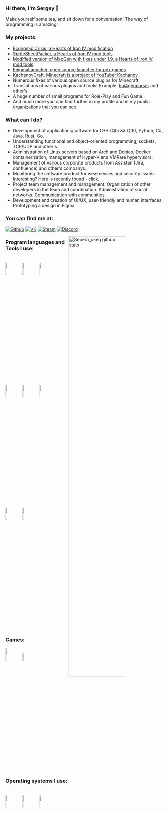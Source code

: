 ### Hi there, I'm Sergey 👋

Make yourself some tea, and sit down for a conversation! The way of programming is amazing!

### My projects:

* [Economic Crisis, a Hearts of Iron IV modification](https://steamcommunity.com/sharedfiles/filedetails/?id=2000532465)
* [SpriteSheetPacker, a Hearts of Iron IV mod tools](https://github.com/Sepera-okeq/SpriteSheetPacker)
* [Modified version of MapGen with fixes under 1.9, a Hearts of Iron IV mod tools](https://vk.com/enigmalauncher)
* [EnigmaLauncher, open source launcher for pdx games](https://vk.com/enigmalauncher)
* [KachanovCraft, Minecraft is a project of YouTuber Kachanov](https://kachanovcraft.com)
* Numerous fixes of various open source plugins for Minecraft.
* Translations of various plugins and tools! Example: [hoi4geoparser](https://github.com/Sepera-okeq/hoi4geoparser) and other's.
* A huge number of small programs for Role-Play and Fun Game..
* And much more you can find further in my profile and in my public organizations that you can see.

### What can I do?

* Development of applications/software for C++ (Qt5 && Qt6), Python, C#, Java, Rust, Go.
* Understanding functional and object-oriented programming, sockets, TCP/UDP and other's.
* Administration of Linux servers based on Arch and Debian, Docker containerization, management of Hyper-V and VMRare hypervisors.
* Management of various corporate products from Assistan (Jira, confluence) and other's companys.
* Monitoring the software product for weaknesses and security issues.  Interesting? Here is recently found - [click](https://vk.com/wall-124436657_58187).
* Project team management and management. Organization of other developers in the team and coordination. Administration of social networks. Communication with communities.
* Development and creation of UI/UX, user-friendly and human interfaces. Prototyping a design in Figma.

### **You can find me at:**
 [![Github](https://img.shields.io/badge/-Github-000?style=flat&logo=Github&logoColor=white)](https://github.com/sepera-okeq)
 [![VK](https://img.shields.io/badge/-Steam-000?style=flat&logo=VK&logoColor=white)](https://vk.com/sepera_okeq)
 [![Steam](https://img.shields.io/badge/-VK-000?style=flat&logo=Steam&logoColor=white)](https://steamcommunity.com/id/sepera_okeq/) 
 [![Discord](https://img.shields.io/badge/-Discord-000?style=flat&logo=Discord&logoColor=white)](https://discord.gg/jjbue3F)


<p>

  <img width="60%" align="right" alt="Sepera_okeq github stats" src="https://github-readme-stats.vercel.app/api?username=Sepera-okeq&count_private=true&hide=cpp,javascript,python&show_icons=true&hide_border=true&line_height=27&theme=dark&show_owner=true&include_all_commits=true" />

### Program languages and Tools I use:<br><br>
  <code><img width="10%" src="https://www.vectorlogo.zone/logos/qtio/qtio-ar21.svg"></code>
  <code><img width="10%" src="https://www.vectorlogo.zone/logos/java/java-horizontal.svg"></code>
  <code><img width="10%" src="https://www.vectorlogo.zone/logos/github/github-ar21.svg"></code>
  <br/>
  <code><img width="10%" src="https://www.vectorlogo.zone/logos/git-scm/git-scm-ar21.svg"></code>
  <code><img width="10%" src="https://www.vectorlogo.zone/logos/python/python-ar21.svg"></code>
  <code><img width="10%" src="https://www.vectorlogo.zone/logos/nodejs/nodejs-horizontal.svg"></code>
  <br/>
  <code><img width="10%" src="https://www.vectorlogo.zone/logos/gitlab/gitlab-ar21.svg"></code>
  <code><img width="10%" src="https://www.vectorlogo.zone/logos/figma/figma-ar21.svg"></code>
  <br/>
  
### Games:<br>
  <code><img width="10%" src="https://www.vectorlogo.zone/logos/minecraft/minecraft-ar21.svg"></code>
  <code><img width="8%" src="https://img.pngio.com/hearts-of-iron-gaya-entertainment-hearts-of-iron-png-400_400.png"></code>
  <br/>
  
### Operating systems I use:<br><br>
  <code><img width="10%" src="https://simpleicons.org/icons/windows.svg"></code>
  <code><img width="10%" src="https://simpleicons.org/icons/debian.svg"></code>
  <code><img width="10%" src="https://simpleicons.org/icons/archlinux.svg"></code>
</p>
